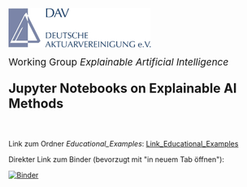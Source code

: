 <img src="logo.jpg" width="280px">

<br>
<p style="font-size:19px; text-align:left; margin-top: 15px; margin-bottom: 15px">Working Group <i>Explainable Artificial Intelligence</i></p>
<p style="font-size:25px; text-align:left; margin-bottom: 25px"><b>Jupyter Notebooks on Explainable AI Methods</b></p>
<br>

Link zum Ordner *Educational_Examples*:
[Link_Educational_Examples](/Educational_Examples)

Direkter Link zum Binder (bevorzugt mit "in neuem Tab öffnen"):

[![Binder](https://mybinder.org/badge_logo.svg)](https://mybinder.org/v2/gh/simonhatzesberger/TEST_REPOSITORY/HEAD?labpath=ToyExample.ipynb)

